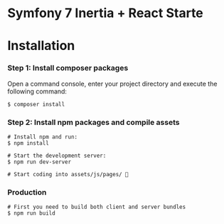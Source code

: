 # Symfony 7 Inertia + React Starte

# Installation

### Step 1: Install composer packages

Open a command console, enter your project directory and execute the following command:

```console
$ composer install
```

### Step 2: Install npm packages and compile assets

```shell
# Install npm and run:
$ npm install

# Start the development server:
$ npm run dev-server

# Start coding into assets/js/pages/ 🎉
```

### Production

```shell
# First you need to build both client and server bundles
$ npm run build
```
